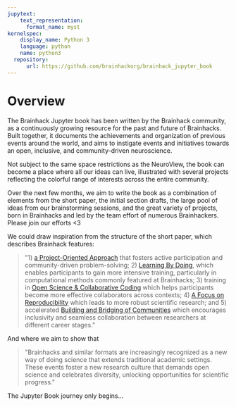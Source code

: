 ```yaml
---
jupytext:
    text_representation:
      format_name: myst
kernelspec:
    display_name: Python 3
    language: python
    name: python3
  repository:
      url: https://github.com/brainhackorg/brainhack_jupyter_book
---
```


# Overview

The Brainhack Jupyter book has been written by the Brainhack community, as a continuously growing resource for the past and future of Brainhacks. Built together, it documents the achievements and organization of previous events around the world, and aims to instigate events and initiatives towards an open, inclusive, and community-driven neuroscience.

Not subject to the same space restrictions as the NeuroView, the book can become a place where all our ideas can live, illustrated with several projects reflecting the colorful range of interests across the entire community.

Over the next few months, we aim to write the book as a combination of elements from the short paper, the initial section drafts, the large pool of ideas from our brainstorming sessions, and the great variety of projects, born in Brainhacks and led by the team effort of numerous Brainhackers. Please join our efforts <3

We could draw inspiration from the structure of the short paper, which describes Brainhack features:

> "1) [a Project-Oriented Approach](//brainhack.org/brainhack_jupyter_book/preprint_manuscript.html#a-project-oriented-approach) that fosters active participation and community-driven problem-solving; 2) [Learning By Doing](//brainhack.org/brainhack_jupyter_book/preprint_manuscript.html#learning-by-doing), which enables participants to gain more intensive training, particularly in computational methods commonly featured at Brainhacks; 3) training in [Open Science & Collaborative Coding](//brainhack.org/brainhack_jupyter_book/preprint_manuscript.html#open-science-&-collaborative-coding) which helps participants become more effective collaborators across contexts; 4) [A Focus on Reproducibility](//brainhack.org/brainhack_jupyter_book/preprint_manuscript.html#a-focus-on-reproducibility) which leads to more robust scientific research; and 5) accelerated [Building and Bridging of Communities](//brainhack.org/brainhack_jupyter_book/preprint_manuscript.html#building-and-bridging-communities) which encourages inclusivity and seamless collaboration between researchers at different career stages."

And where we aim to show that

> "Brainhacks and similar formats are increasingly recognized as a new way of doing science that extends traditional academic settings. These events foster a new research culture that demands open science and celebrates diversity, unlocking opportunities for scientific progress."
 
The Jupyter Book journey only begins… 
